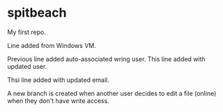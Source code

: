 # spitbeach
My first repo.

Line added from Windows VM.

Previous line added auto-associated wring user. This line added with updated user.

Thsi line added with updated email.

A new branch is created when another user decides to edit a file (online) when they don't have write access.
